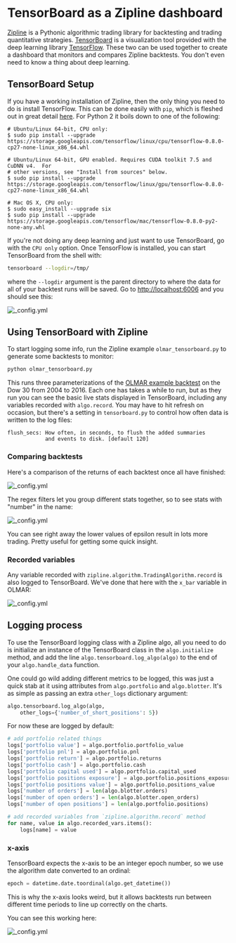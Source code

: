 # TensorBoard as a Zipline dashboard

[Zipline](https://github.com/quantopian/zipline) is a Pythonic algorithmic trading library for backtesting and trading quantitative strategies. [TensorBoard](https://github.com/tensorflow/tensorflow/tree/master/tensorflow/tensorboard) is a visualization tool provided with the deep learning library [TensorFlow](https://www.tensorflow.org). These two can be used together to create a dashboard that monitors and compares Zipline backtests. You don't even need to know a thing about deep learning.

## TensorBoard Setup

If you have a working installation of Zipline, then the only thing you need to do is install TensorFlow. This can be done easily with `pip`, which is fleshed out in great detail [here](https://www.tensorflow.org/versions/r0.8/get_started/os_setup.html#pip-installation). For Python 2 it boils down to one of the following:

```
# Ubuntu/Linux 64-bit, CPU only:
$ sudo pip install --upgrade https://storage.googleapis.com/tensorflow/linux/cpu/tensorflow-0.8.0-cp27-none-linux_x86_64.whl

# Ubuntu/Linux 64-bit, GPU enabled. Requires CUDA toolkit 7.5 and CuDNN v4.  For
# other versions, see "Install from sources" below.
$ sudo pip install --upgrade https://storage.googleapis.com/tensorflow/linux/gpu/tensorflow-0.8.0-cp27-none-linux_x86_64.whl

# Mac OS X, CPU only:
$ sudo easy_install --upgrade six
$ sudo pip install --upgrade https://storage.googleapis.com/tensorflow/mac/tensorflow-0.8.0-py2-none-any.whl
```

If you're not doing any deep learning and just want to use TensorBoard, go with the `CPU only` option. Once TensorFlow is installed, you can start TensorBoard from the shell with:

```bash
tensorboard --logdir=/tmp/
```

where the `--logdir` argument is the parent directory to where the data for all of your backtest runs will be saved. Go to [http://localhost:6006](http://localhost:6006) and you should see this:

![_config.yml](https://raw.githubusercontent.com/jimgoo/jimgoo.github.io/master/images/tensorboard-and-zipline/tb-blank.png)

## Using TensorBoard with Zipline

To start logging some info, run the Zipline example `olmar_tensorboard.py` to generate some backtests to monitor:

```bash
python olmar_tensorboard.py
```

This runs three parameterizations of the [OLMAR example backtest](https://github.com/quantopian/zipline/blob/master/zipline/examples/olmar.py) on the Dow 30 from 2004 to 2016. Each one has takes a while to run, but as they run you can see the basic live stats displayed in TensorBoard, including any variables recorded with `algo.record`. You may have to hit refresh on occasion, but there's a setting in `tensorboard.py` to control how often data is written to the log files:

```
flush_secs: How often, in seconds, to flush the added summaries 
            and events to disk. [default 120]
```            

### Comparing backtests

Here's a comparison of the returns of each backtest once all have finished:

![_config.yml](https://raw.githubusercontent.com/jimgoo/jimgoo.github.io/master/images/tensorboard-and-zipline/tb-olmar.png)

The regex filters let you group different stats together, so to see stats with "number" in the name:

![_config.yml](https://raw.githubusercontent.com/jimgoo/jimgoo.github.io/master/images/tensorboard-and-zipline/tb-regex2.png)

You can see right away the lower values of epsilon result in lots more trading. Pretty useful for getting some quick insight.

### Recorded variables

Any variable recorded with `zipline.algorithm.TradingAlgorithm.record` is also logged to TensorBoard. We've done that here with the `x_bar` variable in OLMAR:

![_config.yml](https://raw.githubusercontent.com/jimgoo/jimgoo.github.io/master/images/tensorboard-and-zipline/tb-xbar.png)

## Logging process

To use the TensorBoard logging class with a Zipline algo, all you need to do is initialize an instance of the TensorBoard class in the `algo.initialize` method, and add the line `algo.tensorboard.log_algo(algo)` to the end of your `algo.handle_data` function.

One could go wild adding different metrics to be logged, this was just a quick stab at it using attributes from `algo.portfolio` and `algo.blotter`. It's as simple as passing an extra `other_logs` dictionary argument:

 ```python
 algo.tensorboard.log_algo(algo, 
     other_logs={'number_of_short_positions': 5})
 ```

For now these are logged by default:

```python
# add portfolio related things
logs['portfolio value'] = algo.portfolio.portfolio_value
logs['portfolio pnl'] = algo.portfolio.pnl
logs['portfolio return'] = algo.portfolio.returns
logs['portfolio cash'] = algo.portfolio.cash
logs['portfolio capital used'] = algo.portfolio.capital_used
logs['portfolio positions exposure'] = algo.portfolio.positions_exposure
logs['portfolio positions value'] = algo.portfolio.positions_value
logs['number of orders'] = len(algo.blotter.orders)
logs['number of open orders'] = len(algo.blotter.open_orders)
logs['number of open positions'] = len(algo.portfolio.positions)

# add recorded variables from `zipline.algorithm.record` method
for name, value in algo.recorded_vars.items():
    logs[name] = value
```

### x-axis

TensorBoard expects the x-axis to be an integer epoch number, so we use the algorithm date converted to an ordinal:

```python
epoch = datetime.date.toordinal(algo.get_datetime())
```

This is why the x-axis looks weird, but it allows backtests run between different time periods to line up correctly on the charts.

You can see this working here:

![_config.yml](https://raw.githubusercontent.com/jimgoo/jimgoo.github.io/master/images/tensorboard-and-zipline/tb-strats.png)






